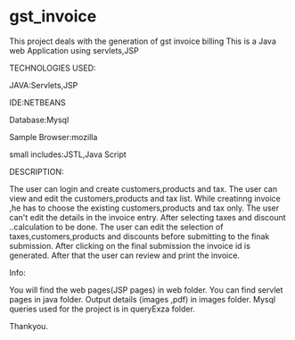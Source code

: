 # gst_invoice
This project deals with the generation of gst invoice billing 
This is a Java web Application using servlets,JSP


TECHNOLOGIES USED:


JAVA:Servlets,JSP

IDE:NETBEANS

Database:Mysql

Sample Browser:mozilla

small includes:JSTL,Java Script



DESCRIPTION:


The user can login and create customers,products and tax.
The user can view and edit the customers,products and tax list.
While creatinng invoice ,he has to choose the existing customers,products and tax only.
The user can't edit the details in the invoice entry.
After selecting taxes and discount ..calculation to be done.
The user can edit the selection of taxes,customers,products and discounts before submitting to the finak submission.
After clicking on the final submission the invoice id is generated.
After that the user can review and print the invoice.


Info:

You will find the web pages(JSP pages) in web folder.
You can find servlet pages in java folder.
Output details (images ,pdf) in images folder.
Mysql queries used for the project is in queryExza folder.



Thankyou.
